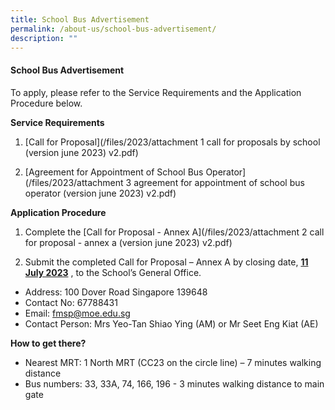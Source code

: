```yaml
---
title: School Bus Advertisement
permalink: /about-us/school-bus-advertisement/
description: ""
---
```

#### School Bus Advertisement

To apply, please refer to the Service Requirements and the Application Procedure below.

**Service Requirements**
1.	[Call for Proposal](/files/2023/attachment 1 call for proposals by school (version june 2023) v2.pdf)
 
2.	[Agreement for Appointment of School Bus Operator](/files/2023/attachment 3 agreement for appointment of school bus operator (version june 2023) v2.pdf) 

**Application Procedure**

1. Complete the [Call for Proposal - Annex A](/files/2023/attachment 2 call for proposal - annex a (version june 2023) v2.pdf) 

2. Submit the completed Call for Proposal – Annex A by closing date, **<u>11 July 2023</u>** , to the School’s General Office.

* Address: 100 Dover Road Singapore 139648
* Contact No: 67788431
* Email: fmsp@moe.edu.sg
* Contact Person: Mrs Yeo-Tan Shiao Ying (AM) or Mr Seet Eng Kiat (AE) 

**How to get there?**
* Nearest MRT: 1 North MRT (CC23 on the circle line) – 7 minutes walking distance
* Bus numbers: 33, 33A, 74, 166, 196 - 3 minutes walking distance to main gate